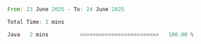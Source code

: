 <!--START_SECTION:waka-->

```rust
From: 23 June 2025 - To: 24 June 2025

Total Time: 2 mins

Java   2 mins          >>>>>>>>>>>>>>>>>>>>>>>>>   100.00 %
```

<!--END_SECTION:waka-->
